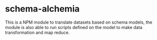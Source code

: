 # schema-alchemia
This is a NPM module to translate datasets based on schema models, the module is also able to run scripts defined on the model to make data transformation and map reduce. 
